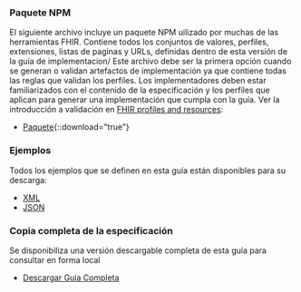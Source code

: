 ### Paquete NPM

El siguiente archivo incluye un paquete NPM uilizado por muchas de las herramientas
FHIR. Contiene todos los conjuntos de valores, perfiles, extensiones, listas de paginas y URLs, definidas dentro de esta versión de la guía de implementacion/
Este archivo debe ser la primera opción cuando se generan o validan artefactos de implementación ya que contiene todas las reglas que validan los perfiles.
Los implementadores deben estar familiarizados con el contenido de la especificación y los perfiles que aplican para generar una implementación que cumpla con la guía. Ver la introducción a validación en [FHIR profiles and resources]({{site.data.fhir.path}}validation.html):

- [Paquete](package.tgz){::download="true"}

### Ejemplos

Todos los ejemplos que se definen en esta guía están disponibles para su descarga:
- [XML](examples.xml.zip)
- [JSON](examples.json.zip)

### Copia completa de la especificación

Se disponibiliza una versión descargable completa de esta guía para consultar en forma local

- [Descargar Guía Completa](full-ig.zip)
